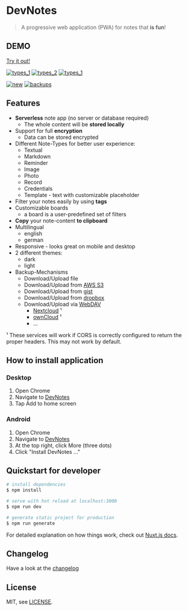# DevNotes

> A progressive web application (PWA) for notes that **is fun**!

## DEMO

[Try it out!](https://rainu.github.io/dev-notes/)

[![types_1](preview/cards_2.png)](https://rainu.github.io/dev-notes/) [![types_2](preview/cards_1.png)](https://rainu.github.io/dev-notes/) [![types_1](preview/cards_0.png)](https://rainu.github.io/dev-notes/)

[![new](preview/new.png)](https://rainu.github.io/dev-notes/#/notes/new/text) [![backups](preview/backups.png)](https://rainu.github.io/dev-notes/#/backup/)

## Features
* **Serverless** note app (no server or database required)
    * The whole content will be **stored locally**
* Support for full **encryption**
    * Data can be stored encrypted
* Different Note-Types for better user experience:
    * Textual
    * Markdown
    * Reminder
    * Image
    * Photo
    * Record
    * Credentials
    * Template - text with customizable placeholder
* Filter your notes easily by using **tags**
* Customizable boards
    * a board is a user-predefined set of filters
* **Copy** your note-content **to clipboard**
* Multilingual
    * english
    * german
* Responsive - looks great on mobile and desktop
* 2 different themes:
    * dark
    * light
* Backup-Mechanisms
    * Download/Upload file
    * Download/Upload from [AWS S3](https://aws.amazon.com/s3/)
    * Download/Upload from [gist](https://gist.github.com/)
    * Download/Upload from [dropbox](https://www.dropbox.com/)
    * Download/Upload via [WebDAV](http://www.webdav.org/)
        * [Nextcloud](https://nextcloud.com/) ¹
        * [ownCloud](https://owncloud.org/) ¹
        * ...

¹ These services will work if CORS is correctly configured to return the proper headers. This may not work by default.

## How to install application

### Desktop
1. Open Chrome
1. Navigate to [DevNotes](https://rainu.github.io/dev-notes/)
1. Tap Add to home screen

### Android
1. Open Chrome
1. Navigate to [DevNotes](https://rainu.github.io/dev-notes/)
1. At the top right, click More (three dots)
1. Click "Install DevNotes ..."

## Quickstart for developer

``` bash
# install dependencies
$ npm install

# serve with hot reload at localhost:3000
$ npm run dev

# generate static project for production
$ npm run generate
```

For detailed explanation on how things work, check out [Nuxt.js docs](https://nuxtjs.org).

## Changelog

Have a look at the [changelog](CHANGELOG.md)

## License

MIT, see [LICENSE](LICENSE).
